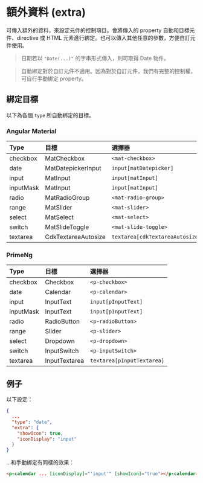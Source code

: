 # 額外資料 (extra)

可傳入額外的資料，來設定元件的控制項目。會將傳入的 property 自動和目標元件、directive 或 HTML 元素進行綁定。也可以傳入其他任意的參數，方便自訂元件使用。

> 日期若以 `"Date(...)"` 的字串形式傳入，則可取得 Date 物件。

> 自動綁定對於自訂元件不適用。因為對於自訂元件，我們有完整的控制權，可自行手動綁定 property。

## 綁定目標

以下為各個 `type` 所自動綁定的目標。

### Angular Material

| Type      | 目標                | 選擇器                          |
| :-------- | :------------------ | :------------------------------ |
| checkbox  | MatCheckbox         | `<mat-checkbox>`                |
| date      | MatDatepickerInput  | `input[matDatepicker]`          |
| input     | MatInput            | `input[matInput]`               |
| inputMask | MatInput            | `input[matInput]`               |
| radio     | MatRadioGroup       | `<mat-radio-group>`             |
| range     | MatSlider           | `<mat-slider>`                  |
| select    | MatSelect           | `<mat-select>`                  |
| switch    | MatSlideToggle      | `<mat-slide-toggle>`            |
| textarea  | CdkTextareaAutosize | `textarea[cdkTextareaAutosize]` |

### PrimeNg

| Type      | 目標          | 選擇器                     |
| :-------- | :------------ | :------------------------- |
| checkbox  | Checkbox      | `<p-checkbox>`             |
| date      | Calendar      | `<p-calendar>`             |
| input     | InputText     | `input[pInputText]`        |
| inputMask | InputText     | `input[pInputText]`        |
| radio     | RadioButton   | `<p-radioButton>`          |
| range     | Slider        | `<p-slider>`               |
| select    | Dropdown      | `<p-dropdown>`             |
| switch    | InputSwitch   | `<p-inputSwitch>`          |
| textarea  | InputTextarea | `textarea[pInputTextarea]` |

## 例子

以下設定：

```json
{
  ...
  "type": "date",
  "extra": {
    "showIcon": true,
    "iconDisplay": "input"
  }
}
```

...和手動綁定有同樣的效果：

```html
<p-calendar ... [iconDisplay]="'input'" [showIcon]="true"></p-calendar>
```
